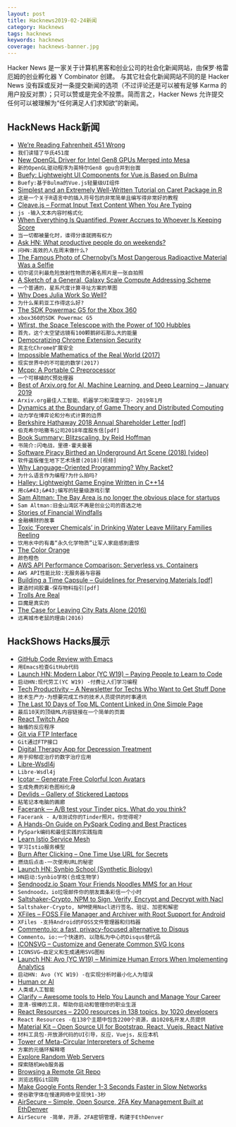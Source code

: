 ```yaml
---
layout: post
title: Hacknews2019-02-24新闻
category: Hacknews
tags: hacknews
keywords: hacknews
coverage: hacknews-banner.jpg
---
```


Hacker News 是一家关于计算机黑客和创业公司的社会化新闻网站，由保罗·格雷厄姆的创业孵化器 Y Combinator 创建。
与其它社会化新闻网站不同的是 Hacker News 没有踩或反对一条提交新闻的选项（不过评论还是可以被有足够 Karma 的用户投反对票）；只可以赞或是完全不投票。简而言之，Hacker News 允许提交任何可以被理解为“任何满足人们求知欲”的新闻。

## HackNews Hack新闻


- [We’re Reading Fahrenheit 451 Wrong](https://thefrailestthing.com/2018/06/15/were-reading-fahrenheit-451-wrong/)
- `我们读错了华氏451度`
- [New OpenGL Driver for Intel Gen8 GPUs Merged into Mesa](https://lists.freedesktop.org/archives/mesa-dev/2019-February/215576.html)
- `新的OpenGL驱动程序为英特尔Gen8 gpu合并到台面`
- [Buefy: Lightweight UI Components for Vue.js Based on Bulma](https://buefy.org/)
- `Buefy:基于Bulma的Vue.js轻量级UI组件`
- [Simplest and an Extremely Well-Written Tutorial on Caret Package in R](https://www.machinelearningplus.com/machine-learning/caret-package/)
- `这是一个关于R语言中的插入符号包的非常简单且编写得非常好的教程`
- [Cleave.js – Format Input Text Content When You Are Typing](https://nosir.github.io/cleave.js/)
- `js -输入文本内容时格式化`
- [When Everything Is Quantified, Power Accrues to Whoever Is Keeping Score](https://www.economist.com/books-and-arts/2019/02/23/life-and-society-are-increasingly-governed-by-numbers)
- `当一切都被量化时，谁得分谁就拥有权力`
- [Ask HN: What productive people do on weekends?](item?id=19233894)
- `问HN:高效的人在周末做什么?`
- [The Famous Photo of Chernobyl’s Most Dangerous Radioactive Material Was a Selfie](https://www.atlasobscura.com/articles/the-famous-photo-of-chernobyls-most-dangerous-radioactive-material-was-a-selfie)
- `切尔诺贝利最危险放射性物质的著名照片是一张自拍照`
- [A Sketch of a General, Galaxy Scale Compute Addressing Scheme](https://vadosware.io/post/a-galaxy-scale-addressing-scheme-for-compute-availability)
- `一个普通的，星系尺度计算寻址方案的草图`
- [Why Does Julia Work So Well?](https://ucidatascienceinitiative.github.io/IntroToJulia/Html/WhyJulia)
- `为什么茱莉亚工作得这么好?`
- [The SDK Powermac G5 for the Xbox 360](https://www.journaldulapin.com/2019/01/21/power-mac-g5-sdk/)
- `xbox360的SDK Powermac G5`
- [Wfirst, the Space Telescope with the Power of 100 Hubbles](https://www.universetoday.com/141528/meeet-wfirst-the-space-telescope-with-the-power-of-100-hubbles/)
- `首先，这个太空望远镜有100颗鹅卵石那么大的能量`
- [Democratizing Chrome Extension Security](https://duo.com/blog/crxcavator)
- `民主化Chrome扩展安全`
- [Impossible Mathematics of the Real World (2017)](http://nautil.us/issue/69/patterns/the-impossible-mathematics-of-the-real-world-rp)
- `现实世界中的不可能的数学(2017)`
- [Mcpp: A Portable C Preprocessor](http://mcpp.sourceforge.net)
- `一个可移植的C预处理器`
- [Best of Arxiv.org for AI, Machine Learning, and Deep Learning – January 2019](https://insidebigdata.com/2019/02/20/best-of-arxiv-org-for-ai-machine-learning-and-deep-learning-january-2019/)
- `Arxiv.org最佳人工智能、机器学习和深度学习- 2019年1月`
- [Dynamics at the Boundary of Game Theory and Distributed Computing](https://arxiv.org/abs/1509.02955)
- `动力学在博弈论和分布式计算的边界`
- [Berkshire Hathaway 2018 Annual Shareholder Letter [pdf]](http://berkshirehathaway.com/letters/2018ltr.pdf)
- `伯克希尔哈撒韦公司2018年度股东信[pdf]`
- [Book Summary: Blitzscaling, by Reid Hoffman](https://www.allencheng.com/blitzscaling-reid-hoffman-pdf-summary/)
- `书简介:闪电战，里德·霍夫曼著`
- [Software Piracy Birthed an Underground Art Scene (2018) [video]](https://www.youtube.com/watch?v=Hpu5IxLIPR8)
- `软件盗版催生地下艺术场景(2018)[视频]`
- [Why Language-Oriented Programming? Why Racket?](https://beautifulracket.com/appendix/why-lop-why-racket.html)
- `为什么语言作为编程?为什么拍吗?`
- [Halley: Lightweight Game Engine Written in C&#43;&#43;14](https://github.com/amzeratul/halley)
- `用c&#43;&#43;编写的轻量级游戏引擎`
- [Sam Altman: The Bay Area is no longer the obvious place for startups](https://twitter.com/sama/status/1096822724217827328)
- `Sam Altman:旧金山湾区不再是创业公司的首选之地`
- [Stories of Financial Windfalls](https://www.topic.com/financial-windfalls-15-stories-of-the-money-that-changed-everything)
- `金融横财的故事`
- [Toxic ‘Forever Chemicals’ in Drinking Water Leave Military Families Reeling](https://www.nytimes.com/2019/02/22/us/military-water-toxic-chemicals.html)
- `饮用水中的有毒“永久化学物质”让军人家庭感到震惊`
- [The Color Orange](https://mymodernmet.com/history-color-orange/)
- `颜色橙色`
- [AWS API Performance Comparison: Serverless vs. Containers](https://www.alexdebrie.com/posts/aws-api-performance-comparison/)
- `AWS API性能比较:无服务器与容器`
- [Building a Time Capsule – Guidelines for Preserving Materials [pdf]](http://www.mnhs.org/preserve/conservation/reports/timecapsule.pdf)
- `建造时间胶囊-保存物料指引[pdf]`
- [Trolls Are Real](https://www.eff.org/effector/32/3)
- `巨魔是真实的`
- [The Case for Leaving City Rats Alone (2016)](http://nautil.us/issue/69/patterns/the-case-for-leaving-city-rats-alone-rp)
- `远离城市老鼠的理由(2016)`


## HackShows Hacks展示

- [ GitHub Code Review with Emacs](https://blog.laurentcharignon.com/post/code-review-in-emacs/)
- `用Emacs检查GitHub代码`
- [Launch HN: Modern Labor (YC W19) – Paying People to Learn to Code](https://news.ycombinator.com/item?id=19227441)
- `启动HN:现代劳工(YC W19) -付费让人们学习编程`
- [ Tech Productivity – A Newsletter for Techs Who Want to Get Stuff Done](https://techproductivity.co/)
- `技术生产力-为想要完成工作的技术人员提供的时事通讯`
- [ The Last 10 Days of Top ML Content Linked in One Simple Page](https://hype.machlearning.net/)
- `最后10天的顶级ML内容链接在一个简单的页面`
- [ React Twitch App](https://buralog.github.io/react-twitch-app/)
- `抽搐的反应程序`
- [ Git via FTP Interface](https://begriffs.com/posts/2019-02-21-browsing-remote-git.html?hn=42)
- `Git通过FTP接口`
- [ Digital Therapy App for Depression Treatment](https://flowneuroscience.com/wp2/app/)
- `用于抑郁症治疗的数字治疗应用`
- [ Libre-Wsdl4j](https://github.com/librewsdl4j/libre-wsdl4j)
- `Libre-Wsdl4j`
- [ Icotar – Generate Free Colorful Icon Avatars](https://icotar.com)
- `生成免费的彩色图标化身`
- [ Devlids – Gallery of Stickered Laptops](https://devlids.com)
- `粘笔记本电脑的画廊`
- [ Facerank — A/B test your Tinder pics. What do you think?](https://facerank.app)
- `Facerank - A/B测试你的Tinder照片。你觉得呢?`
- [ A Hands-On Guide on PySpark Coding and Best Practices](https://github.com/ericxiao251/spark-syntax)
- `PySpark编码和最佳实践的实践指南`
- [ Learn Istio Service Mesh](https://learnistio.com)
- `学习Istio服务模型`
- [ Burn After Clicking – One Time Use URL for Secrets](https://github.com/poblahblahblah/burn-after-clicking/)
- `燃烧后点击-一次使用URL的秘密`
- [Launch HN: Synbio School (Synthetic Biology)](https://www.synbioschool.com/)
- `HN启动:Synbio学校(合成生物学)`
- [ Sendnoodz.io Spam Your Friends Noodles MMS for an Hour](https://sendnoodz.io)
- `Sendnoodz。io垃圾邮件你的朋友面条彩信一个小时`
- [ Saltshaker-Crypto, NPM to Sign, Verify, Encrypt and Decrypt with Nacl](https://www.npmjs.com/package/saltshaker-crypto)
- `Saltshaker-Crypto, NPM使用Nacl进行签名、验证、加密和解密`
- [ XFiles – FOSS File Manager and Archiver with Root Support for Android](https://github.com/pgp/XFiles)
- `XFiles -支持Android的FOSS文件管理器和归档器`
- [ Commento.io: a fast, privacy-focused alternative to Disqus](https://commento.io)
- `Commento。io:一个快速的、以隐私为中心的Disqus替代品`
- [ ICONSVG – Customize and Generate Common SVG Icons](https://iconsvg.xyz/)
- `ICONSVG—自定义和生成通用SVG图标`
- [Launch HN: Avo (YC W19) – Minimize Human Errors When Implementing Analytics](https://news.ycombinator.com/item?id=19209527)
- `启动HN: Avo (YC W19) -在实现分析时最小化人为错误`
- [ Human or AI](https://humanorai.net/)
- `人类或人工智能`
- [ Clarify – Awesome tools to Help You Launch and Manage Your Career](https://www.clarifyhq.com)
- `澄清-很棒的工具，帮助你启动和管理你的职业生涯`
- [ React Resources – 2200 resources in 138 topics, by 1020 developers](https://reactresources.com)
- `React Resources -在138个主题中包含2200个资源，由1020名开发人员提供`
- [ Material Kit – Open Source UI for Bootstrap, React, Vuejs, React Native](https://github.com/creativetimofficial/material-kit)
- `材料工具包-开放源代码的UI引导，反应，Vuejs，反应本机`
- [ Tower of Meta-Circular Interpreters of Scheme](https://github.com/nukata/little-scheme#tower-of-meta-circular-interpreters)
- `方案的元循环解释塔`
- [ Explore Random Web Servers](https://randomsite.lhackworth.com)
- `探索随机Web服务器`
- [ Browsing a Remote Git Repo](https://begriffs.com/posts/2019-02-21-browsing-remote-git.html?hn=1)
- `浏览远程Git回购`
- [ Make Google Fonts Render 1-3 Seconds Faster in Slow Networks](https://googlefonts.3perf.com/)
- `使谷歌字体在慢速网络中呈现快1-3秒`
- [ AirSecure – Simple, Open Source, 2FA Key Management Built at EthDenver](https://github.com/airsecure/airsecure)
- `AirSecure -简单，开源，2FA密钥管理，构建于EthDenver`


